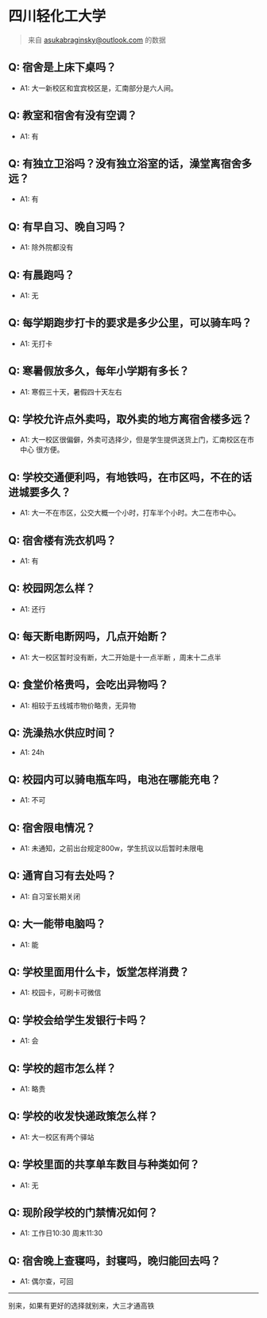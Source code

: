 # 四川轻化工大学
> 来自 asukabraginsky@outlook.com 的数据
## Q: 宿舍是上床下桌吗？
- A1: 大一新校区和宜宾校区是，汇南部分是六人间。
## Q: 教室和宿舍有没有空调？
- A1: 有
## Q: 有独立卫浴吗？没有独立浴室的话，澡堂离宿舍多远？
- A1: 有
## Q: 有早自习、晚自习吗？
- A1: 除外院都没有
## Q: 有晨跑吗？
- A1: 无
## Q: 每学期跑步打卡的要求是多少公里，可以骑车吗？
- A1: 无打卡
## Q: 寒暑假放多久，每年小学期有多长？
- A1: 寒假三十天，暑假四十天左右
## Q: 学校允许点外卖吗，取外卖的地方离宿舍楼多远？
- A1: 大一校区很偏僻，外卖可选择少，但是学生提供送货上门，汇南校区在市中心 很方便。
## Q: 学校交通便利吗，有地铁吗，在市区吗，不在的话进城要多久？
- A1: 大一不在市区，公交大概一个小时，打车半个小时。大二在市中心。
## Q: 宿舍楼有洗衣机吗？
- A1: 有
## Q: 校园网怎么样？
- A1: 还行
## Q: 每天断电断网吗，几点开始断？
- A1: 大一校区暂时没有断，大二开始是十一点半断 ，周末十二点半
## Q: 食堂价格贵吗，会吃出异物吗？
- A1: 相较于五线城市物价略贵，无异物
## Q: 洗澡热水供应时间？
- A1: 24h
## Q: 校园内可以骑电瓶车吗，电池在哪能充电？
- A1: 不可
## Q: 宿舍限电情况？
- A1: 未通知，之前出台规定800w，学生抗议以后暂时未限电
## Q: 通宵自习有去处吗？
- A1: 自习室长期关闭
## Q: 大一能带电脑吗？
- A1: 能
## Q: 学校里面用什么卡，饭堂怎样消费？
- A1: 校园卡，可刷卡可微信
## Q: 学校会给学生发银行卡吗？
- A1: 会
## Q: 学校的超市怎么样？
- A1: 略贵
## Q: 学校的收发快递政策怎么样？
- A1: 大一校区有两个驿站
## Q: 学校里面的共享单车数目与种类如何？
- A1: 无
## Q: 现阶段学校的门禁情况如何？
- A1: 工作日10:30 周末11:30
## Q: 宿舍晚上查寝吗，封寝吗，晚归能回去吗？
- A1: 偶尔查，可回
***
别来，如果有更好的选择就别来，大三才通高铁
